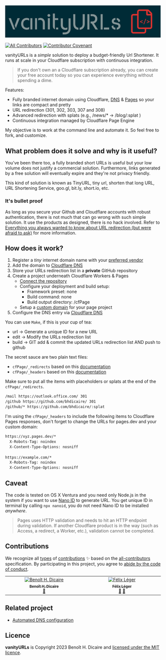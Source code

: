 ![logo](doc/logo.png)

[![All Contributors](https://img.shields.io/badge/all_contributors-3-orange.svg?color=ee8449&style=flat-square)](#contributors) [![Contributor Covenant](https://img.shields.io/badge/Contributor%20Covenant-2.1-4baaaa.svg)](code_of_conduct.md)

vanityURLs is a _simple_ solution to deploy a budget-friendly Url Shortener. It runs at scale in your Cloudflare subscription with continuous integration.

> If you don't own an a Cloudflare subscription already, you can create your free account today so you can experience everything without spending a dime.

Features:
 * Fully branded internet domain using Cloudflare,  [DNS](https://www.cloudflare.com/en-ca/application-services/products/dns/) & [Pages](https://pages.cloudflare.com/) so your links are compact and pretty
 * URL redirection (301, 302, 303, 307 and 308)
 * Advanced redirection with splats (e.g., /news/*  &#8594; /blog/:splat )
 * Continuous integration managed by Cloudflare Page Engine

My objective is to work at the command line and automate it. So feel free to fork, and customize.

## What problem does it solve and why is it useful?

You’ve been there too, a fully branded short URLs is useful but your low volume does not justify a commercial solution. Furthermore, links generated by a free solution will eventually expire and they're not privacy friendly.

This kind of solution is known as TinyURL, tiny url, shorten that long URL, URL Shortening Service,  goo.gl, bit.ly, short.io, etc.

### It's bullet proof

As long as you secure your Github and Cloudflare accounts with robust authentication, there is not much that can go wrong with such simple solution. It use the products as designed, there is no hack involved. Refer to [Everything you always wanted to know about URL redirection (but were afraid to ask)](doc/url-redirection.md) for more information.

## How does it work?

1. Register a _tiny_ internet domain name with your [preferred vendor](https://www.cloudflare.com/en-ca/products/registrar/)
2. Add the domain to [Cloudflare DNS](https://dash.cloudflare.com/)
3. Store your URLs redirection list in a __private__ GitHub repository
4. Create a project underneath Cloudflare Workers & Pages
    *  [Connect the repository](https://developers.cloudflare.com/pages/get-started/guide/#connect-your-git-provider-to-pages)
    * Configure your deployment and build setup:
      * Framework preset: none
      * Build command: none
      * Build output directory: /cfPage
    * Setup a [custom domain](https://developers.cloudflare.com/pages/platform/custom-domains/) for your page project
5. Configure the DNS entry via [Cloudflare DNS](https://dash.cloudflare.com/)

You can use `Make`, if this is your cup of tea:
  * url &#8594; Generate a unique ID for a new URL
  * edit  &#8594; Modify the URLs redirection list
  * build  &#8594; GIT add & commit the updated URLs redirection list AND push to github

The secret sauce are two plain text files:
  * `cfPage/_redirects` based on this [documentation](https://developers.cloudflare.com/pages/platform/redirects)
  * `cfPage/_headers` based on this [documentation](https://developers.cloudflare.com/pages/platform/headers/)

Make sure to put all the items with placeholders or splats at the end of the `cfPage/_redirects`.

```bash
/mail https://outlook.office.com/ 301
/github https://github.com/bhdicaire/ 301
/github/* https://github.com/bhdicaire/:splat
```

I'm using the `cfPage/_headers` to include the following items to Cloudflare Pages responses, don't forget to change the URLs for pages.dev and your custom domain:
```html
https://xyz.pages.dev/*
  X-Robots-Tag: noindex
  X-Content-Type-Options: nosniff

https://example.com/*
  X-Robots-Tag: noindex
  X-Content-Type-Options: nosniff
```

## Caveat

The code is tested on OS X Ventura and you need only Node.js in the system if you want to use [ Nano ID](https://github.com/ai/nanoid) to generate URL. You get unique ID in terminal by calling `npx nanoid`, you do not need Nano ID to be installed _anywhere_.

> Pages uses HTTP validation and needs to hit an HTTP endpoint during validation. If another Cloudflare product is in the way (such as Access, a redirect, a Worker, etc.), validation cannot be completed.

## Contributions

We recognize all [types](https://allcontributors.org/docs/en/emoji-key) of [contributions](doc/CONTRIBUTING.md) ✨ based on the [all-contributors](https://github.com/all-contributors/all-contributors) specification. By participating in this project, you agree to [abide by the code of conduct](doc/CODE-OF-CONDUCT.md).

<!-- ALL-CONTRIBUTORS-LIST:START - Do not remove or modify this section -->
<!-- prettier-ignore-start -->
<!-- markdownlint-disable -->
<table>
  <tbody>
    <tr>
      <td align="center" valign="top" width="14.28%"><a href="https://github.com/bhdicaire"><img src="https://avatars.githubusercontent.com/u/1316765?v=4?s=100" width="100px;" alt="Benoît H. Dicaire"/><br /><sub><b>Benoît H. Dicaire</b></sub></a><br /><a href="#doc-bhdicaire" title="Documentation">📖</a></td>
      <td align="center" valign="top" width="14.28%"><a href="http://felixleger.com"><img src="https://avatars.githubusercontent.com/u/7781739?v=4?s=100" width="100px;" alt="Félix Léger"/><br /><sub><b>Félix Léger</b></sub></a><br /><a href="#ideas-felleg" title="Ideas, Planning, & Feedback">🤔</a> <a href="#userTesting-felleg" title="User Testing">📓</a></td>
    </tr>
  </tbody>
</table>

<!-- markdownlint-restore -->
<!-- prettier-ignore-end -->

<!-- ALL-CONTRIBUTORS-LIST:END -->

## Related project
 * [Automated DNS configuration](https://github.com/bhdicaire/dnsConfiguration)

## Licence
**vanityURLs** is Copyright 2023 Benoît H. Dicaire and [licensed under the MIT licence](https://github.com/bhdicaire/vanityURLs/blob/master/LICENCE).
